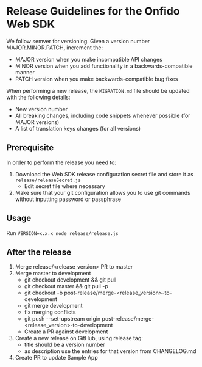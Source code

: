 # Release Guidelines for the Onfido Web SDK

We follow semver for versioning. Given a version number MAJOR.MINOR.PATCH, increment the:

- MAJOR version when you make incompatible API changes
- MINOR version when you add functionality in a backwards-compatible manner
- PATCH version when you make backwards-compatible bug fixes

When performing a new release, the `MIGRATION.md` file should be updated with the following details:

- New version number
- All breaking changes, including code snippets whenever possible (for MAJOR versions)
- A list of translation keys changes (for all versions)

## Prerequisite

In order to perform the release you need to:

1. Download the Web SDK release configuration secret file and store it as `release/releaseSecret.js`
   - Edit secret file where necessary
2. Make sure that your git configuration allows you to use git commands without inputting password or passphrase

## Usage

Run `VERSION=x.x.x node release/release.js`

## After the release

1. Merge release/<release_version> PR to master
2. Merge master to development
   - git checkout development && git pull
   - git checkout master && git pull -p
   - git checkout -b post-release/merge-<release_version>-to-development
   - git merge development
   - fix merging conflicts
   - git push --set-upstream origin post-release/merge-<release_version>-to-development
   - Create a PR against development
3. Create a new release on GitHub, using release tag:
   - title should be a version number <VERSION>
   - as description use the entries for that version from CHANGELOG.md
4. Create PR to update Sample App
